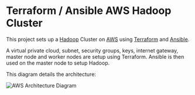 # Terraform / Ansible AWS Hadoop Cluster

This project sets up a [Hadoop](https://hadoop.apache.org) Cluster on
[AWS](https://aws.amazon.com) using [Terraform](https://www.terraform.io) and
[Ansible](https://www.ansible.com).

A virtual private cloud, subnet, security groups, keys, internet gateway,
master node and worker nodes are setup using Terraform. Ansible is then used on
the master node to setup Hadoop.

This diagram details the architecture:

![AWS Architecture Diagram](https://github.com/rxt1077/terraform_ansible_aws_hadoop/blob/master/diagrams/diagram.png "AWS Architecture Diagram")
